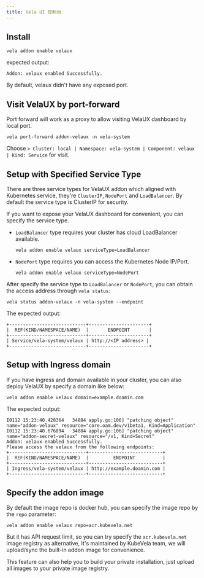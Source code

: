```yaml
---
title: Vela UI 控制台
---
```


## Install

```shell script
vela addon enable velaux
```
expected output:
```
Addon: velaux enabled Successfully.
```
By default, velaux didn't have any exposed port.

## Visit VelaUX by port-forward

Port forward will work as a proxy to allow visiting VelaUX dashboard by local port.

```
vela port-forward addon-velaux -n vela-system
```

Choose `> Cluster: local | Namespace: vela-system | Component: velaux | Kind: Service` for visit.

## Setup with Specified Service Type

There are three service types for VelaUX addon which aligned with Kubernetes service, they're `ClusterIP`, `NodePort` and `LoadBalancer`.
By default the service type is ClusterIP for security.

If you want to expose your VelaUX dashboard for convenient, you can specify the service type.

- `LoadBalancer` type requires your cluster has cloud LoadBalancer available.
    ```shell script
    vela addon enable velaux serviceType=LoadBalancer
    ```
- `NodePort` type requires you can access the Kubernetes Node IP/Port.
    ```shell script
    vela addon enable velaux serviceType=NodePort
    ```

After specify the service type to `LoadBalancer` or `NodePort`, you can obtain the access address through `vela status`:

```
vela status addon-velaux -n vela-system --endpoint
```

The expected output:
```
+----------------------------+----------------------+
|  REF(KIND/NAMESPACE/NAME)  |       ENDPOINT       |
+----------------------------+----------------------+
| Service/vela-system/velaux | http://<IP address> |
+----------------------------+----------------------+
```

## Setup with Ingress domain

If you have ingress and domain available in your cluster, you can also deploy VelaUX by specify a domain like below:

```shell script
vela addon enable velaux domain=example.doamin.com
```

The expected output:
```
I0112 15:23:40.428364   34884 apply.go:106] "patching object" name="addon-velaux" resource="core.oam.dev/v1beta1, Kind=Application"
I0112 15:23:40.676894   34884 apply.go:106] "patching object" name="addon-secret-velaux" resource="/v1, Kind=Secret"
Addon: velaux enabled Successfully.
Please access the velaux from the following endpoints:
+----------------------------+---------------------------+
|  REF(KIND/NAMESPACE/NAME)  |         ENDPOINT          |
+----------------------------+---------------------------+
| Ingress/vela-system/velaux | http://example.doamin.com |
+----------------------------+---------------------------+
```


## Specify the addon image

By default the image repo is docker hub, you can specify the image repo by the `repo` parameter: 

```
vela addon enable velaux repo=acr.kubevela.net
```

But it has API request limit, so you can try specify the `acr.kubevela.net` image registry as alternative,
It's maintained by KubeVela team, we will upload/sync the built-in addon image for convenience.

This feature can also help you to build your private installation, just upload all images to your private image registry.